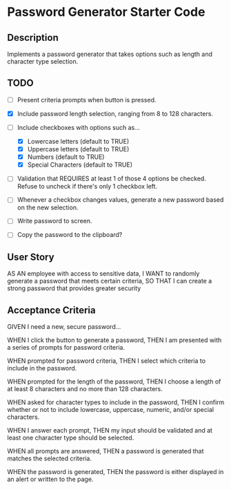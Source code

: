 # Password Generator Starter Code

## Description
Implements a password generator that takes options such as length and character type selection.

## TODO
- [ ] Present criteria prompts when button is pressed.
- [x] Include password length selection, ranging from 8 to 128 characters.
- [ ] Include checkboxes with options such as...
    - [x] Lowercase letters (default to TRUE)
    - [x] Uppercase letters (default to TRUE)
    - [x] Numbers (default to TRUE)
    - [x] Special Characters (default to TRUE)
- [ ] Validation that REQUIRES at least 1 of those 4 options be checked. Refuse to uncheck if there's only 1 checkbox left.
- [ ] Whenever a checkbox changes values, generate a new password based on the new selection.
- [ ] Write password to screen.
- [ ] Copy the password to the clipboard?



## User Story
AS AN employee with access to sensitive data,
I WANT to randomly generate a password that meets certain criteria,
SO THAT I can create a strong password that provides greater security

## Acceptance Criteria
GIVEN I need a new, secure password...

WHEN I click the button to generate a password,
THEN I am presented with a series of prompts for password criteria.

WHEN prompted for password criteria,
THEN I select which criteria to include in the password.

WHEN prompted for the length of the password,
THEN I choose a length of at least 8 characters and no more than 128 characters.

WHEN asked for character types to include in the password,
THEN I confirm whether or not to include lowercase, uppercase, numeric, and/or special characters.

WHEN I answer each prompt,
THEN my input should be validated and at least one character type should be selected.

WHEN all prompts are answered,
THEN a password is generated that matches the selected criteria.

WHEN the password is generated,
THEN the password is either displayed in an alert or written to the page.
